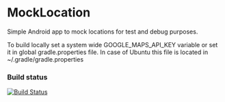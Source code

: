 # MockLocation
Simple Android app to mock locations for test and debug purposes.

To build locally set a system wide GOOGLE_MAPS_API_KEY variable or set it in global gradle.properties file.
In case of Ubuntu this file is located in ~/.gradle/gradle.properties

### Build status
[![Build Status](https://travis-ci.org/artemdevel/MockLocation.svg)](https://travis-ci.org/artemdevel/MockLocation)
